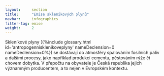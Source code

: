 ```yaml
---
layout:     section
title:      "Emise skleníkových plynů"
navbar:     infographics
filter-tag: emise
weight:     2
---
```


Skleníkové plyny ({%include glossary.html id='antropogennisklenikoveplyny' nameDeclension=0 nameDeclension=0%}) se dostávají do atmosféry spalováním fosilních paliv a dalšími procesy, jako například produkcí cementu, pěstováním rýže či chovem dobytka. V přepočtu na obyvatele je Česká republika jejich významným producentem, a to nejen v Evropském kontextu.
